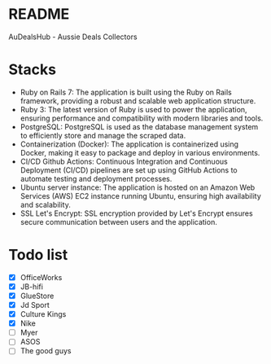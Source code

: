 # README
AuDealsHub - Aussie Deals Collectors

# Stacks
- Ruby on Rails 7: The application is built using the Ruby on Rails framework, providing a robust and scalable web
application structure.
- Ruby 3: The latest version of Ruby is used to power the application, ensuring performance and compatibility with modern libraries and tools.
- PostgreSQL: PostgreSQL is used as the database management system to efficiently store and manage the scraped data.
- Containerization (Docker): The application is containerized using Docker, making it easy to package and deploy in various environments.
- CI/CD Github Actions: Continuous Integration and Continuous Deployment (CI/CD) pipelines are set up using GitHub Actions to automate testing and deployment processes.
- Ubuntu server instance: The application is hosted on an Amazon Web Services (AWS) EC2 instance running Ubuntu, ensuring high availability and scalability.
- SSL Let's Encrypt: SSL encryption provided by Let's Encrypt ensures secure communication between users and the application.

# Todo list
- [x] OfficeWorks
- [x] JB-hifi
- [x] GlueStore
- [x] Jd Sport
- [x] Culture Kings
- [x] Nike
- [ ] Myer
- [ ] ASOS
- [ ] The good guys
